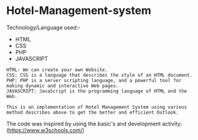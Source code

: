 # Hotel-Management-system
Technology/Language used:-
  -	HTML
  -	CSS
  -	PHP
  -	JAVASCRIPT
```
HTML: We can create your own Website.
CSS: CSS is a language that describes the style of an HTML document.
PHP: PHP is a server scripting language, and a powerful tool for making dynamic and interactive Web pages.
JAVASCRIPT: JavaScript is the programming language of HTML and the Web.
```
```
This is an implementation of Hotel Management System using various method describes above to get the better and efficient Outlook.
```
The code was inspired by using the basic's and development activity:
(https://www.w3schools.com/)

